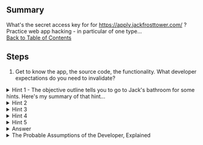 ## Summary
What's the secret access key for for https://apply.jackfrosttower.com/ ? Practice web app hacking - in particular of one type...\
[Back to Table of Contents](https://github.com/minispooner/SANS_KringleCon_2021_Walkthrough/blob/main/README.md)

## Steps
1. Get to know the app, the source code, the functionality. What developer expectations do you need to invalidate?

<details>
  <summary>Hint 1 - The objective outline tells you to go to Jack's bathroom for some hints. Here's my summary of that hint...</summary>
There's a bonus training terminal in Jacks bathroom that teaches you about cloud provider metadata IP and endpoint (https://docs.aws.amazon.com/AWSEC2/latest/UserGuide/instancedata-data-retrieval.html). Go there for practice and learning, else take this hint ;)
</details>

<details>
  <summary>Hint 2</summary>
  Based on my previous hint and assuming you've easily found the only page in the web app that has any functionality, it's pretty clear where and what you'll be hacking. You'll attempt SSRF in the Apply form in order to obtain the AWS Secret Key from the cloud IP/metadata service. The user-supplied target destination, aka injection point, is clearly the "URL to your public NLBI report" field. But how to see the response data?...
</details>

<details>
  <summary>Hint 3</summary>
  After submitting your payloaded form, take a close look at the HTTP Response and see if anything is a direct result of your form submission. Something's fishy here. Look REAL close and you'll know what comes next. Think through what the backend may be doing with your form submission - between the two fields your working with.
</details>

<details>
  <summary>Hint 4</summary>
  The backend appears to be creating and referencing a new image file based on your given name. But you didn't provide an image, right? So where are they getting that "image" content data from? Think through what the developers may have intended. Remember, we know this is SSRF, so part of the web app logic (data retreival) is dependent on user-supplied data.
</details>

<details>
  <summary>Hint 5</summary>
  If using a browser, you'll see your image request call returns 200 Success but doesn't load anything (Firefox claims it "cannot be displayed because it contains errors"). That's because it's not renderable image data...Try using curl to view the raw HTTP artifact response data. You probably won't see this image loading failure in BurpSuite or using curl unless you've changed some default settings etc. 
</details>

<details>
  <summary>Answer</summary>
  Submit the form with:
  
  "Name" = whatever
  
  "URL to your public NLBI report" = "http://169.254.169.254/latest/meta-data/"
  
  Curl your image URL and you'll be able to see the SSRF result. The curl result will display 2 dirs (be careful to not overlook any results), so you now know which dir to append to your SSRF injection. Repeat the SSRF call and the append a few times until you find the AWS secret key.
</details>

<details>
  <summary>The Probable Assumptions of the Developer, Explained</summary>
  It's likely that the developer expected to have the web app make an API call to the NPPD site (http://nppd.northpolechristmastown.com/NLBI/YourReportIdGoesHere) in order to retrieve an image of you and save that result as your name.jpg. The developer forgot to restrict that NPPD URL input field, thus we are able to instead call the metadata service and set that response as our image file. So when we read the image file, we see the SSRF response. We loop over this, submitting the form about 4 times, but each time, updating the SSRF URL based on the previous HTTP Response (which dir to SSRF into next).
</details>
